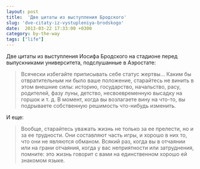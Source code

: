 ```yaml
---
layout: post
title:  'Две цитаты из выступления Бродского'
slug: 'dve-citaty-iz-vystupleniya-brodskogo'
date:  2013-03-22 17:33:00 +0300
category: by-the-way
tags: ["life"]
---
```


Две цитаты из выступления Иосифа Бродского на стадионе перед выпускниками университета, подслушанные в Аэростате:

> Всячески избегайте приписывать себе статус жертвы... Каким бы отвратительным ни было ваше положение, старайтесь не винить в этом внешние силы: историю, государство, начальство, расу, родителей, фазу луны, детство, несвоевременную высадку на горшок и т. д. В момент, когда вы возлагаете вину на что-то, вы подрываете собственную решимость что-нибудь изменить.

И еще:

> Вообще, старайтесь уважать жизнь не только за ее прелести, но и за ее трудности. Они составляют часть игры, и хорошо в них то, что они не являются обманом. Всякий раз, когда вы в отчаянии или на грани отчаяния, когда у вас неприятности или затруднения, помните: это жизнь говорит с вами на единственном хорошо ей знакомом языке.

